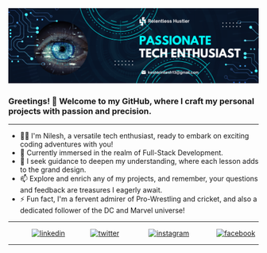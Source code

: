 
<img src="Banner.png" alt="Banner"/> 

### Greetings! 👋 Welcome to my GitHub, where I craft my personal projects with passion and precision.

- - - 

- 👨‍💻 I'm Nilesh, a versatile tech enthusiast, ready to embark on exciting coding adventures with you! 
- 🔭 Currently immersed in the realm of Full-Stack Development.
- 🧠 I seek guidance to deepen my understanding, where each lesson adds to the grand design. 
- 📫 Explore and enrich any of my projects, and remember, your questions and feedback are treasures I eagerly await.
- ⚡ Fun fact, I'm a fervent admirer of Pro-Wrestling and cricket, and also a dedicated follower of the DC and Marvel universe!
- - -
&nbsp;&nbsp;&nbsp;&nbsp;&nbsp;&nbsp;&nbsp;&nbsp;&nbsp;&nbsp;&nbsp;
[<img src='https://cdn.jsdelivr.net/npm/simple-icons@3.0.1/icons/linkedin.svg' alt='linkedin' height='40'>](https://www.linkedin.com/in/nileshkeshari/) &nbsp;&nbsp;&nbsp;&nbsp;&nbsp;&nbsp;&nbsp;&nbsp;&nbsp;&nbsp;&nbsp;
[<img src='https://cdn.jsdelivr.net/npm/simple-icons@3.0.1/icons/twitter.svg' alt='twitter' height='40'>](https://twitter.com/iamnilesh_13) &nbsp;
&nbsp;&nbsp;&nbsp;&nbsp;&nbsp;&nbsp;&nbsp;&nbsp;&nbsp;&nbsp;&nbsp;
[<img src='https://cdn.jsdelivr.net/npm/simple-icons@3.0.1/icons/instagram.svg' alt='instagram' height='40'>](https://www.instagram.com/enigmatic._.star/) &nbsp;&nbsp;&nbsp;&nbsp;&nbsp;&nbsp;&nbsp;&nbsp;&nbsp;&nbsp;&nbsp;&nbsp;
[<img src='https://cdn.jsdelivr.net/npm/simple-icons@3.0.1/icons/facebook.svg' alt='facebook' height='40'>](https://www.facebook.com/nilesh.keshari.750) 
- - -
<!--
## 📊 Github Stats
<a>![Nilesh's GitHub stats](https://github-readme-stats.vercel.app/api?username=kesharinilesh&show_icons=true&theme=transparent)
<img alt="Nilesh's Github Top languages" src="https://github-readme-stats.vercel.app/api/top-langs/?username=kesharinilesh&layout=compact&theme=transparent" align="right" />
</a>
<br>
-->
